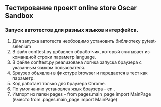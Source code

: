 ## Тестирование проект online store Oscar Sandbox

### Запуск автотестов для разных языков интерфейса.
1. Для запуска автотеста необходимо установить библиотеку pytest-selenium
2. В файл conftest.py добавлен обработчик, который считывает из командной строки параметр language.
3. В файле conftest.py реализована логика запуска браузера с указанным языком пользователя.
4. Браузер объявлен в фикстуре browser и передается в тест как параметр.
5. Код работает только для браузера Сhrome.
6. По умолчанию установлен язык браузера - en .
7. Импорт из папки pages - from pages.main_page import MainPage (вместо from .pages.main_page import MainPage)
